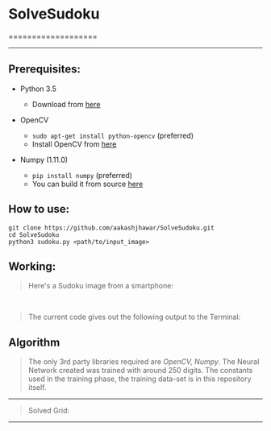# SolveSudoku
===================



----------
 
Prerequisites:
-------------

- Python 3.5
    - Download from [here](https://www.python.org/downloads/)

- OpenCV
    - `sudo apt-get install python-opencv` (preferred)
    - Install OpenCV from [here](http://opencv.org/downloads.html) 

- Numpy (1.11.0)
    - `pip install numpy` (preferred)
    - You can build it from source [here](https://github.com/numpy/numpy)

How to use: 
----------
    git clone https://github.com/aakashjhawar/SolveSudoku.git
    cd SolveSudoku
    python3 sudoku.py <path/to/input_image>


Working:
-------
> Here's a Sudoku image from a smartphone:

</br>

> The current code gives out the following output to the Terminal:


Algorithm
-------------

> The only 3rd party libraries required are  *OpenCV, Numpy*. The Neural Network created was trained with around 250 digits. The constants used in the training phase, the training data-set is in this repository itself. 

-------


> Solved Grid:

----------


